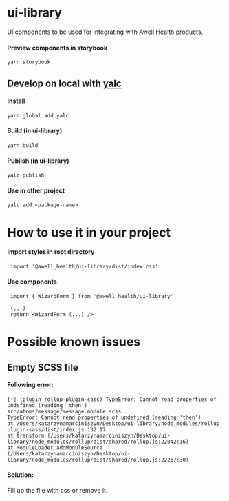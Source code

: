 # ui-library

UI components to be used for integrating with Awell Health products.

#### Preview components in storybook
`yarn storybook`

## Develop on local with [yalc](https://github.com/wclr/yalc)

#### Install
`yarn global add yalc`

#### Build (in ui-library)
`yarn build`

#### Publish (in ui-library)
`yalc publish`

#### Use in other project
`yalc add <package-name>`


# How to use it in your project 

#### Import styles in root directory
```
 import '@awell_health/ui-library/dist/index.css'
```

#### Use components
```
 import { WizardForm } from '@awell_health/ui-library'
  
 (...)
 return <WizardForm (...) />  

```



# Possible known issues
## Empty SCSS file

#### Following error:
```
[!] (plugin rollup-plugin-sass) TypeError: Cannot read properties of undefined (reading 'then')
src/atoms/message/message.module.scss
TypeError: Cannot read properties of undefined (reading 'then')
at /Users/katarzynamarciniszyn/Desktop/ui-library/node_modules/rollup-plugin-sass/dist/index.js:132:17
at transform (/Users/katarzynamarciniszyn/Desktop/ui-library/node_modules/rollup/dist/shared/rollup.js:22042:16)
at ModuleLoader.addModuleSource (/Users/katarzynamarciniszyn/Desktop/ui-library/node_modules/rollup/dist/shared/rollup.js:22267:30)
```

#### Solution:
Fill up the file with css or remove it.
